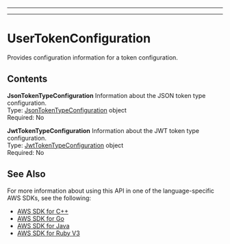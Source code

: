 --------

--------

# UserTokenConfiguration<a name="API_UserTokenConfiguration"></a>

Provides configuration information for a token configuration\.

## Contents<a name="API_UserTokenConfiguration_Contents"></a>

 **JsonTokenTypeConfiguration**   <a name="Kendra-Type-UserTokenConfiguration-JsonTokenTypeConfiguration"></a>
Information about the JSON token type configuration\.  
Type: [JsonTokenTypeConfiguration](API_JsonTokenTypeConfiguration.md) object  
Required: No

 **JwtTokenTypeConfiguration**   <a name="Kendra-Type-UserTokenConfiguration-JwtTokenTypeConfiguration"></a>
Information about the JWT token type configuration\.  
Type: [JwtTokenTypeConfiguration](API_JwtTokenTypeConfiguration.md) object  
Required: No

## See Also<a name="API_UserTokenConfiguration_SeeAlso"></a>

For more information about using this API in one of the language\-specific AWS SDKs, see the following:
+  [AWS SDK for C\+\+](https://docs.aws.amazon.com/goto/SdkForCpp/kendra-2019-02-03/UserTokenConfiguration) 
+  [AWS SDK for Go](https://docs.aws.amazon.com/goto/SdkForGoV1/kendra-2019-02-03/UserTokenConfiguration) 
+  [AWS SDK for Java](https://docs.aws.amazon.com/goto/SdkForJava/kendra-2019-02-03/UserTokenConfiguration) 
+  [AWS SDK for Ruby V3](https://docs.aws.amazon.com/goto/SdkForRubyV3/kendra-2019-02-03/UserTokenConfiguration) 